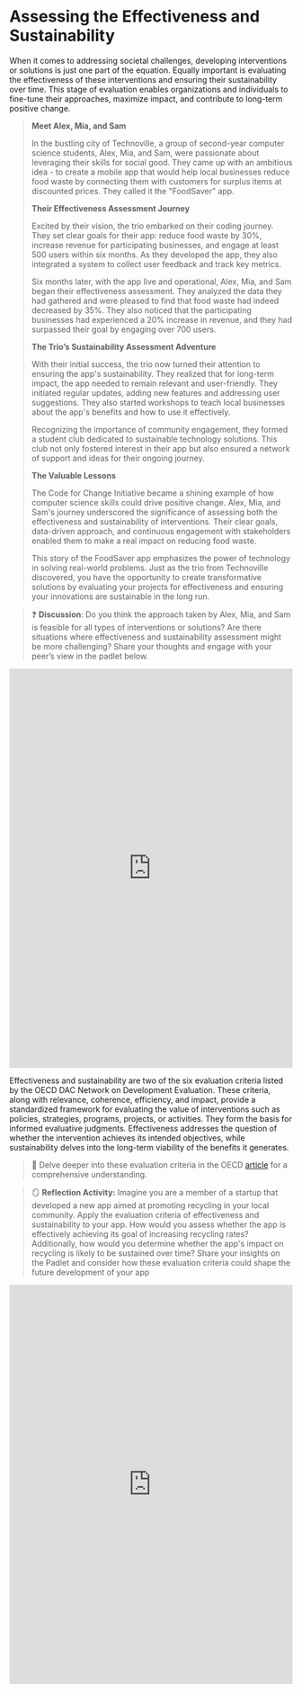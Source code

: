 # Assessing the Effectiveness and Sustainability

When it comes to addressing societal challenges, developing interventions or solutions is just one part of the equation. Equally important is evaluating the effectiveness of these interventions and ensuring their sustainability over time. This stage of evaluation enables organizations and individuals to fine-tune their approaches, maximize impact, and contribute to long-term positive change.

> **Meet Alex, Mia, and Sam**
>
>In the bustling city of Technoville, a group of second-year computer science students, Alex, Mia, and Sam, were passionate about leveraging their skills for social good. They came up with an ambitious idea - to create a mobile app that would help local businesses reduce food waste by connecting them with customers for surplus items at discounted prices. They called it the "FoodSaver" app.
>
> **Their Effectiveness Assessment Journey**
>
> Excited by their vision, the trio embarked on their coding journey. They set clear goals for their app: reduce food waste by 30%, increase revenue for participating businesses, and engage at least 500 users within six months. As they developed the app, they also integrated a system to collect user feedback and track key metrics.
>
> Six months later, with the app live and operational, Alex, Mia, and Sam began their effectiveness assessment. They analyzed the data they had gathered and were pleased to find that food waste had indeed decreased by 35%. They also noticed that the participating businesses had experienced a 20% increase in revenue, and they had surpassed their goal by engaging over 700 users.
>
> **The Trio’s Sustainability Assessment Adventure**
>
> With their initial success, the trio now turned their attention to ensuring the app's sustainability. They realized that for long-term impact, the app needed to remain relevant and user-friendly. They initiated regular updates, adding new features and addressing user suggestions. They also started workshops to teach local businesses about the app's benefits and how to use it effectively.
>
> Recognizing the importance of community engagement, they formed a student club dedicated to sustainable technology solutions. This club not only fostered interest in their app but also ensured a network of support and ideas for their ongoing journey.
>
> **The Valuable Lessons**
>
> The Code for Change Initiative became a shining example of how computer science skills could drive positive change. Alex, Mia, and Sam's journey underscored the significance of assessing both the effectiveness and sustainability of interventions. Their clear goals, data-driven approach, and continuous engagement with stakeholders enabled them to make a real impact on reducing food waste.
>
> This story of the FoodSaver app emphasizes the power of technology in solving real-world problems. Just as the trio from Technoville discovered, you have the opportunity to create transformative solutions by evaluating your projects for effectiveness and ensuring your innovations are sustainable in the long run.

> ❓ **Discussion**: Do you think the approach taken by Alex, Mia, and Sam is feasible for all types of interventions or solutions? Are there situations where effectiveness and sustainability assessment might be more challenging? Share your thoughts and engage with your peer’s view in the padlet below.

<div style="border:1px solid rgba(0,0,0,0.1);border-radius:2px;box-sizing:border-box;overflow:hidden;position:relative;width:100%;background:#F4F4F4"><iframe src="https://padlet.com/embed/pr60go9f937jsqtu" frameborder="0" allow="camera;microphone;geolocation" style="width:100%;height:708px;display:block;padding:0;margin:0"></iframe></div>

Effectiveness and sustainability are two of the six evaluation criteria listed by the OECD DAC Network on Development Evaluation. These criteria, along with relevance, coherence, efficiency, and impact, provide a standardized framework for evaluating the value of interventions such as policies, strategies, programs, projects, or activities. They form the basis for informed evaluative judgments. Effectiveness addresses the question of whether the intervention achieves its intended objectives, while sustainability delves into the long-term viability of the benefits it generates.

> 📖 Delve deeper into these evaluation criteria in the OECD [article](https://www.oecd.org/dac/evaluation/daccriteriaforevaluatingdevelopmentassistance.htm) for a comprehensive understanding.

> 🪞 **Reflection Activity:** Imagine you are a member of a startup that developed a new app aimed at promoting recycling in your local community. Apply the evaluation criteria of effectiveness and sustainability to your app. How would you assess whether the app is effectively achieving its goal of increasing recycling rates? Additionally, how would you determine whether the app's impact on recycling is likely to be sustained over time? Share your insights on the Padlet and consider how these evaluation criteria could shape the future development of your app

<div style="border:1px solid rgba(0,0,0,0.1);border-radius:2px;box-sizing:border-box;overflow:hidden;position:relative;width:100%;background:#F4F4F4"><iframe src="https://padlet.com/embed/jmo6fhmc1782esxa" frameborder="0" allow="camera;microphone;geolocation" style="width:100%;height:708px;display:block;padding:0;margin:0"></iframe></div>
